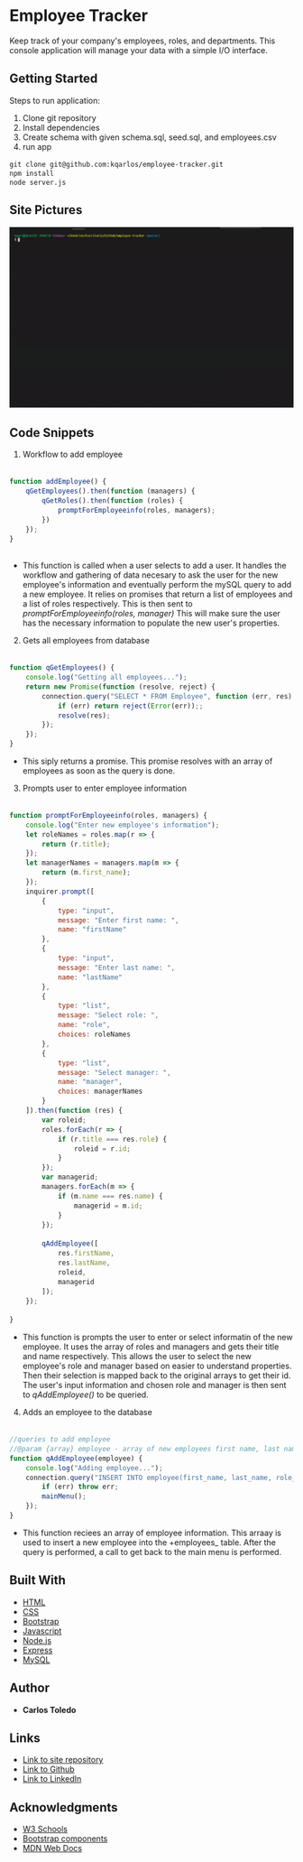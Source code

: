 # Employee Tracker

Keep track of your company's employees, roles, and departments. This console application will manage your data with a simple I/O interface.

## Getting Started

Steps to run application:
1. Clone git repository
2. Install dependencies
3. Create schema with given schema.sql, seed.sql, and employees.csv
4. run app

```
git clone git@github.com:kqarlos/employee-tracker.git
npm install
node server.js

```

## Site Pictures

![Site](assets/images/live.gif)

## Code Snippets


1. Workflow to add employee

```javascript

function addEmployee() {
    qGetEmployees().then(function (managers) {
        qGetRoles().then(function (roles) {
            promptForEmployeeinfo(roles, managers);
        })
    });
}
    
```
* This function is called when a user selects to add a user. It handles the workflow and gathering of data necesary to ask the user for the new employee's information and eventually perform the mySQL query to add a new employee. It relies on promises that return a list of employees and a list of roles respectively. This is then sent to _promptForEmployeeinfo(roles, manager)_ This will make sure the user has the necessary information to populate the new user's properties.

2. Gets all employees from database

```javascript

function qGetEmployees() {
    console.log("Getting all employees...");
    return new Promise(function (resolve, reject) {
        connection.query("SELECT * FROM Employee", function (err, res) {
            if (err) return reject(Error(err));;
            resolve(res);
        });
    });
}

```
* This siply returns a promise. This promise resolves with an array of employees as soon as the query is done. 

3. Prompts user to enter employee information

```javascript

function promptForEmployeeinfo(roles, managers) {
    console.log("Enter new employee's information");
    let roleNames = roles.map(r => {
        return (r.title);
    });
    let managerNames = managers.map(m => {
        return (m.first_name);
    });
    inquirer.prompt([
        {
            type: "input",
            message: "Enter first name: ",
            name: "firstName"
        },
        {
            type: "input",
            message: "Enter last name: ",
            name: "lastName"
        },
        {
            type: "list",
            message: "Select role: ",
            name: "role",
            choices: roleNames
        },
        {
            type: "list",
            message: "Select manager: ",
            name: "manager",
            choices: managerNames
        }
    ]).then(function (res) {
        var roleid;
        roles.forEach(r => {
            if (r.title === res.role) {
                roleid = r.id;
            }
        });
        var managerid;
        managers.forEach(m => {
            if (m.name === res.name) {
                managerid = m.id;
            }
        });

        qAddEmployee([
            res.firstName,
            res.lastName,
            roleid,
            managerid
        ]);
    });

}

```
* This function is prompts the user to enter or select informatin of the new employee. It uses the array of roles and managers and gets their title and name respectively. This allows the user to select the new employee's role and manager based on easier to understand properties. Then their selection is mapped back to the original arrays to get their id. The user's input information and chosen role and manager is then sent to _qAddEmployee()_ to be queried.

4. Adds an employee to the database

```javascript

//queries to add employee
//@param {array} employee - array of new employees first name, last name and roleid
function qAddEmployee(employee) {
    console.log("Adding employee...");
    connection.query("INSERT INTO employee(first_name, last_name, role_id, manager_id) VALUES (?, ?, ?, ?)", employee, function (err, res) {
        if (err) throw err;
        mainMenu();
    });
}

```
* This function reciees an array of employee information. This arraay is used to insert a new employee into the +employees_ table. After the query is performed, a call to get back to the main menu is performed.

## Built With

* [HTML](https://developer.mozilla.org/en-US/docs/Web/HTML)
* [CSS](https://developer.mozilla.org/en-US/docs/Web/CSS)
* [Bootstrap](https://getbootstrap.com/)
* [Javascript](https://www.javascript.com/)
* [Node.js](https://nodejs.org/en/)
* [Express](https://www.npmjs.com/package/express)
* [MySQL](https://www.mysql.com/)

## Author

 * **Carlos Toledo** 

## Links

- [Link to site repository](https://github.com/kqarlos/employee-tracker)
- [Link to Github](https://www.github.com/kqarlos)
- [Link to LinkedIn](https://www.linkedin.com/in/carlos-toledo415/)


## Acknowledgments

* [W3 Schools](https://www.w3schools.com/)
* [Bootstrap components](https://getbootstrap.com/docs/4.4/components/navbar/)
* [MDN Web Docs](https://developer.mozilla.org/en-US/docs/Web/API/Document_Object_Model)